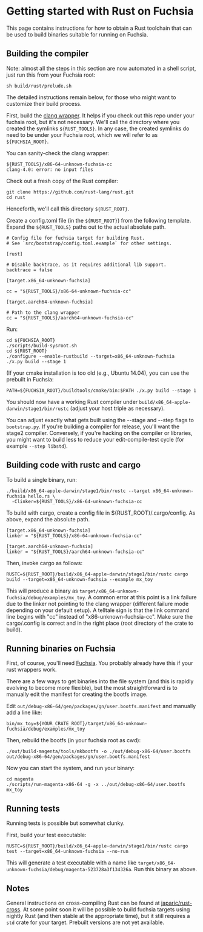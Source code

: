 Getting started with Rust on Fuchsia
====================================

This page contains instructions for how to obtain a Rust toolchain
that can be used to build binaries suitable for running on Fuchsia.

Building the compiler
---------------------

Note: almost all the steps in this section are now automated in a shell script,
just run this from your Fuchsia root:

```
sh build/rust/prelude.sh
```

The detailed instructions remain below, for those who might want to customize
their build process.

First, build the [clang wrapper](tools/). It helps if you check out this repo
under your fuchsia root, but it's not necessary. We'll call the directory
where you created the symlinks `${RUST_TOOLS}`. In any case, the created
symlinks do need to be under your Fuchsia root, which we will refer to as
`${FUCHSIA_ROOT}`.

You can sanity-check the clang wrapper:

```
${RUST_TOOLS}/x86-64-unknown-fuchsia-cc 
clang-4.0: error: no input files
```

Check out a fresh copy of the Rust compiler:

```
git clone https://github.com/rust-lang/rust.git
cd rust
```

Henceforth, we'll call this directory `${RUST_ROOT}`.

Create a config.toml file (in the `${RUST_ROOT}`) from the following template.
Expand the `${RUST_TOOLS}` paths out to the actual absolute path.

```
# Config file for fuchsia target for building Rust.
# See `src/bootstrap/config.toml.example` for other settings.

[rust]

# Disable backtrace, as it requires additional lib support.
backtrace = false

[target.x86_64-unknown-fuchsia]

cc = "${RUST_TOOLS}/x86-64-unknown-fuchsia-cc"

[target.aarch64-unknown-fuchsia]

# Path to the clang wrapper
cc = "${RUST_TOOLS}/aarch64-unknown-fuchsia-cc"
```

Run:

```
cd ${FUCHSIA_ROOT}
./scripts/build-sysroot.sh
cd ${RUST_ROOT}
./configure --enable-rustbuild --target=x86_64-unknown-fuchsia
./x.py build --stage 1
```

(If your cmake installation is too old (e.g., Ubuntu 14.04), you can use the
prebuilt in Fuchsia:
```
PATH=${FUCHSIA_ROOT}/buildtools/cmake/bin:$PATH ./x.py build --stage 1
```

You should now have a working Rust compiler under `build/x86_64-apple-darwin/stage1/bin/rustc`
(adjust your host triple as necessary).

You can adjust exactly what gets built using the --stage and --step flags to `bootstrap.py`.
If you're building a compiler for release, you'll want the stage2 compiler. Conversely,
if you're hacking on the compiler or libraries, you might want to build less to reduce
your edit-compile-test cycle (for example `--step libstd`).

Building code with rustc and cargo
----------------------------------

To build a single binary, run:

```
./build/x86_64-apple-darwin/stage1/bin/rustc --target x86_64-unknown-fuchsia hello.rs \
  -Clinker=${RUST_TOOLS}/x86-64-unknown-fuchsia-cc
```

To build with cargo, create a config file in ${RUST_ROOT}/.cargo/config.
As above, expand the absolute path.

```
[target.x86_64-unknown-fuchsia]
linker = "${RUST_TOOLS}/x86-64-unknown-fuchsia-cc"

[target.aarch64-unknown-fuchsia]
linker = "${RUST_TOOLS}/aarch64-unknown-fuchsia-cc"
```

Then, invoke cargo as follows:

```
RUSTC=${RUST_ROOT}/build/x86_64-apple-darwin/stage1/bin/rustc cargo build --target=x86_64-unknown-fuchsia --example mx_toy
```

This will produce a binary as `target/x86_64-unknown-fuchsia/debug/examples/mx_toy`.
A common error at this point is a link failure due to the linker not pointing to
the clang wrapper (different failure mode depending on your default setup). A
telltale sign is that the link command line begins with "cc" instead of
"x86-unknown-fuchsia-cc". Make sure the cargo/.config is correct and in the right
place (root directory of the crate to build).

Running binaries on Fuchsia
---------------------------

First, of course, you'll need [Fuchsia](https://fuchsia.googlesource.com/fuchsia/).
You probably already have this if your rust wrappers work.

There are a few ways to get binaries into the file system (and this is rapidly
evolving to become more flexible), but the most straightforward is to manually
edit the manifest for creating the bootfs image.

Edit `out/debug-x86-64/gen/packages/gn/user.bootfs.manifest` and manually add a line like:

```
bin/mx_toy=${YOUR_CRATE_ROOT}/target/x86_64-unknown-fuchsia/debug/examples/mx_toy
```

Then, rebuild the bootfs (in your fuchsia root as cwd):

```
./out/build-magenta/tools/mkbootfs -o ./out/debug-x86-64/user.bootfs out/debug-x86-64/gen/packages/gn/user.bootfs.manifest
```

Now you can start the system, and run your binary:

```
cd magenta
./scripts/run-magenta-x86-64 -g -x ../out/debug-x86-64/user.bootfs
mx_toy
```

Running tests
-------------

Running tests is possible but somewhat clunky.

First, build your test executable:

```
RUSTC=${RUST_ROOT}/build/x86_64-apple-darwin/stage1/bin/rustc cargo test --target=x86_64-unknown-fuchsia --no-run
```

This will generate a test executable with a name like
`target/x86_64-unknown-fuchsia/debug/magenta-523728a3f134326a`. Run this
binary as above.

Notes
-----

General instructions on cross-compiling Rust can be found at
[japaric/rust-cross](https://github.com/japaric/rust-cross). At some point soon
it will be possible to build fuchsia targets using nightly Rust (and then stable
at the appropriate time), but it still requires a `std` crate for your target.
Prebuilt versions are not yet available.

